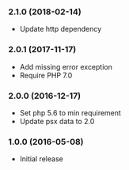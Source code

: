 
### 2.1.0 (2018-02-14)

* Update http dependency

### 2.0.1 (2017-11-17)

* Add missing error exception
* Require PHP 7.0

### 2.0.0 (2016-12-17)

* Set php 5.6 to min requirement
* Update psx data to 2.0

### 1.0.0 (2016-05-08)

* Initial release
